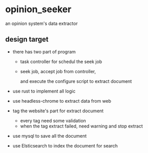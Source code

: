# opinion_seeker

an opinion system's data extractor

## design target

- there has two part of program
  - task controller for schedul the seek job
  
  - seek job, accept job from controller,
  
    and execute the configure script to extract document
  
- use rust to implement all logic

- use headless-chrome to extract data from web

- tag the website's part for extract document

  - every tag need some validation
  - when the tag extract failed, need warning and stop extract

- use mysql to save all the document

- use Elsticsearch to index the document for search

